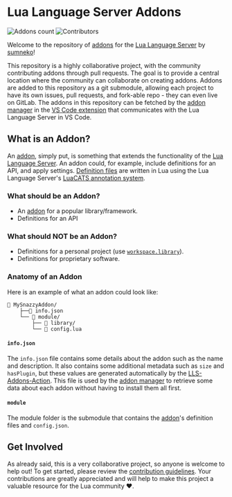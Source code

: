 
# Lua Language Server Addons

![Addons count](https://img.shields.io/github/directory-file-count/LuaLS/LLS-Addons/addons?label=Addons&type=dir&color=097aba)
![Contributors](https://img.shields.io/github/contributors/LuaLS/LLS-Addons?label=Contributors)

Welcome to the repository of [addons][addon-wiki] for the [Lua Language Server][lls-github] by [sumneko](https://github.com/sumneko)!

This repository is a highly collaborative project, with the community contributing addons through pull requests. The goal is to provide a central location where the community can collaborate on creating addons. Addons are added to this repository as a git submodule, allowing each project to have its own issues, pull requests, and fork-able repo - they can even live on GitLab. The addons in this repository can be fetched by the [addon manager](https://luals.github.io/wiki/addons#addon-manager) in the [VS Code extension](https://github.com/sumneko/vscode-lua) that communicates with the Lua Language Server in VS Code.

## What is an Addon?
An [addon][addon-wiki], simply put, is something that extends the functionality of the [Lua Language Server][lls-github]. An addon could, for example, include definitions for an API, and apply settings. [Definition files](https://luals.github.io/wiki/definition-files) are written in Lua using the Lua Language Server's [LuaCATS annotation system](https://luals.github.io/wiki/annotations).

### What should be an Addon?
- An [addon][addon-wiki] for a popular library/framework.
- Definitions for an API

### What should **NOT** be an Addon?
- Definitions for a personal project (use [`workspace.library`](https://luals.github.io/wiki/settings#workspacelibrary)).
- Definitions for proprietary software.

### Anatomy of an Addon
Here is an example of what an addon could look like:
```
📂 MySnazzyAddon/
    ├──📜 info.json
    └── 📁 module/
        ├── 📁 library/
        └── 📜 config.lua
```
#### `info.json`
The `info.json` file contains some details about the addon such as the name and description. It also contains some additional metadata such as `size` and `hasPlugin`, but these values are generated automatically by the [LLS-Addons-Action](https://github.com/LuaLS/LLS-Addons-Action). This file is used by the [addon manager](https://luals.github.io/wiki/addons#addon-manager) to retrieve some data about each addon without having to install them all first.

#### `module`
The module folder is the submodule that contains the [addon][addon-wiki]'s definition files and `config.json`.

## Get Involved
As already said, this is a very collaborative project, so anyone is welcome to help out! To get started, please review the [contribution guidelines](CONTRIBUTING.md). Your contributions are greatly appreciated and will help to make this project a valuable resource for the Lua community ❤️.



[lls-github]: https://github.com/LuaLS/lua-language-server
[addon-wiki]: https://luals.github.io/wiki/addons

